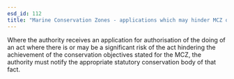 ```yaml
---
esd_id: 112
title: "Marine Conservation Zones - applications which may hinder MCZ objectives"
---
```


Where the authority receives an application for authorisation of the doing of an act where there is or may be a significant risk of the act hindering the achievement of the conservation objectives stated for the MCZ, the authority must notify the appropriate statutory conservation body of that fact.

